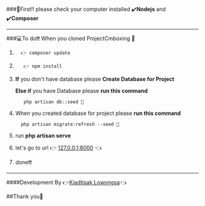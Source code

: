 ###📢First!!
please check your computer installed ✔️**Nodejs** and ✔️**Composer**
___




###💻To do:exclamation::exclamation: When you cloned ProjectCmboxing :speech_balloon:

1.       👉 composer update


2.        👉 npm install


3. **If** you don't have database please **Create Database for Project**
     
     **Else if** you have Database please **run this command**

          php artisan db::seed 🌱

3. When you created database for project please **run this command**
     
         php artisan migrate:refresh --seed 🌱

     

     
3. run **php artisan serve** 


4. let's go to url 👉 [127.0.0.1:8000](http:://127.0.0.1:8000) 👈


5. done:heavy_exclamation_mark::heavy_exclamation_mark:

___


####Development By 👉[Kiadtisak Lowongsa](https://www.facebook.com/Kanty.co.th)👈


##Thank you:grimacing:

